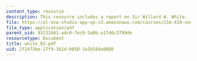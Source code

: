 ```yaml
---
content_type: resource
description: This resource includes a report on Sir Willard W. White.
file: https://ol-ocw-studio-app-qa.s3.amazonaws.com/courses/21m-410-vocal-repertoire-and-performance-african-american-composers-spring-2005/2f2473be17f93b1d08503a1b584a0880_white_02.pdf
file_type: application/pdf
parent_uid: 93231b61-a4c0-7ec9-5a0b-a1fd6c5799de
resourcetype: Document
title: white_02.pdf
uid: 2f2473be-17f9-3b1d-0850-3a1b584a0880
---
```

